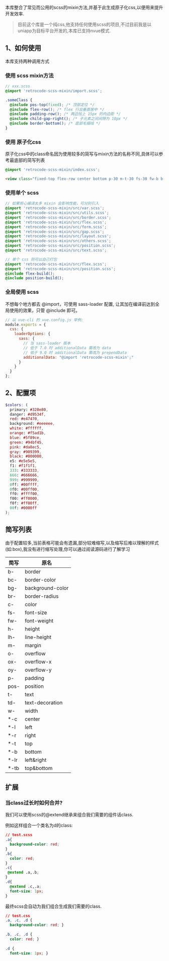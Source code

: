 本库整合了常见而公用的scss的mixin方法,并基于此生成原子化css,以便用来提升开发效率.

> 目前这个库是一个纯css,他支持任何使用scss的项目,不过目前我是以uniapp为目标平台开发的,本库已支持nvue模式.

## 1、如何使用

本库支持两种调用方式

### 使用 scss mixin方法

```scss
// xxx.scss
@import 'retrocode-scss-mixin/import.scss';

.someClass {
  @include pos-top(fixed); /* 顶部定位 */
  @include flex-row(); /* flex 行且垂直居中 */
  @include padding-row(); /* 两边加上 15px 的内边距 */
  @include child-gap-right(); /* 子元素之间间隙为 10px */
  @include border-bottom(); /* 底部毛细线 */
}
```

### 使用 原子化css

原子化css中的class命名因为使用较多的简写与mixin方法的名称不同,具体可以参考最底部的简写列表

```scss
@import 'retrocode-scss-mixin/index.scss';
```

```html
<view class="fixed-top flex-row center bottom p-30 m-t-30 fs-30 fw-b b-b b-w-2 br-30"><view class="grow"></view></view>
```

### 使用单个 scss

```scss
// 如果担心编译太多 mixin 会影响性能，可分别引入
@import 'retrocode-scss-mixin/src/var.scss';
@import 'retrocode-scss-mixin/src/utils.scss';
@import 'retrocode-scss-mixin/src/border.scss';
@import 'retrocode-scss-mixin/src/flex.scss';
@import 'retrocode-scss-mixin/src/form.scss';
@import 'retrocode-scss-mixin/src/gap.scss';
@import 'retrocode-scss-mixin/src/layout.scss';
@import 'retrocode-scss-mixin/src/others.scss';
@import 'retrocode-scss-mixin/src/position.scss';
@import 'retrocode-scss-mixin/src/text.scss';

// 单个 css 则可以自己打包
@import 'retrocode-scss-mixin/src/flex.scss';
@import 'retrocode-scss-mixin/src/position.scss';
@include flex-build();
@include position-build();
```

### 全局使用 scss

不想每个地方都去 @import，可使用 sass-loader 配置,
让其加在编译前达到全局使用的效果，只管 @include 即可。

```js
// 以 vue-cli 的 vue.config.js 举例:
module.exports = {
  css: {
    loaderOptions: {
      sass: {
        // 当 sass-loader 版本
        // 低于 7.0 时 additionalData 需改为 data
        // 低于 9.0 时 additionalData 需改为 prependData
        additionalData: "@import 'retrocode-scss-mixin';"
      }
    }
  }
};
```

## 2、配置项

```scss
$colors: (
  primary: #328e80,
  danger: #d9534f,
  red: #e47470,
  background: #eeeeee,
  white: #ffffff,
  orange: #f5ad1b,
  blue: #5f89ce,
  green: #94bf45,
  pink: #da8ec5,
  gray: #909399,
  black: #000000,
  e5: #e5e5e5,
  f1: #f1f1f1,
  333: #333333,
  666: #666666,
  999: #999999,
  0ff: #00ffff,
  0f0: #00ff00,
  ff0: #ffff00,
  f00: #ff0000,
  f0f: #ff00ff,
  00f: #0000ff
);
```

## 简写列表

由于配置较多,当前表格可能会有遗漏,部分较难缩写,以及缩写后难以理解的样式(如:box),我没有进行缩写处理,你可以通过阅读源码进行了解学习

| 简写 | 原名             |
| ---- | ---------------- |
| b-   | border           |
| bc-  | border-color     |
| bg-  | background-color |
| br-  | border-radius    |
| c-   | color            |
| fs-  | font-size        |
| fw-  | font-weight      |
| h-   | height           |
| lh-  | line-height      |
| m-   | margin           |
| o-   | overflow         |
| ox-  | overflow-x       |
| oy-  | overflow-y       |
| p-   | padding          |
| pos- | position         |
| t-   | text             |
| td-  | text-decoration  |
| w-   | width            |
| *-c  | center           |
| *-l  | left             |
| *-r  | right            |
| *-t  | top              |
| *-b  | bottom           |
| *-lr | left&right       |
| *-tb | top&bottom       |

## 扩展

### 当class过长时如何合并?

我们可以使用scss的@extend继承来组合我们需要的组件话class.

例如这样组合一个类名为d的class:

```css
// test.scss
.a{
  background-color: red;
}
.b{
  color: red;
}
.c{
 @extend .a,.b;
}
.d{
  @extend .c,.a;
  font-size: 1px;
}
```

最终scss会自动为我们组合生成我们需要的class.

```css
// test.css
.a, .c, .d {
  background-color: red; }
  
.b, .c, .d {
  color: red; }
  
.d {
  font-size: 1px; }
```